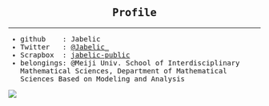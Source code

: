 <link rel="stylesheet" href="https://maxcdn.bootstrapcdn.com/font-awesome/4.5.0/css/font-awesome.min.css">
<link rel="preconnect" href="https://fonts.gstatic.com">
<link href="https://fonts.googleapis.com/css2?family=Roboto+Mono:wght@200&display=swap" rel="stylesheet">
<div style="font-family: 'Roboto Mono', monospace;">
<br/>
<div style="font-family: 'Roboto Mono', monospace;">
<h2 style="text-align: center; font-style: bold;"> Profile</h2>
<hr/>
<ul style="text-align:left;">
  <li> github &nbsp;&nbsp;&nbsp;:&nbsp;Jabelic</li>
  <li> Twitter &nbsp;&nbsp;:&nbsp;<a href="https://twitter.com/jabelic_">@Jabelic_</a></li>
  <li> Scrapbox&nbsp;&nbsp;:&nbsp;<a href="https://scrapbox.io/jabelic-public/">jabelic-public</a> </li>
   <li> belongings: @Meiji Univ. School of Interdisciplinary Mathematical Sciences, Department of Mathematical Sciences Based on Modeling and Analysis </li>
</ul>
</div>

<div style="align: center; ">
<a href="https://github.com/anuraghazra/github-readme-stats">
  <img align="center" src="https://github-readme-stats.vercel.app/api?username=jabelic&count_private=true&show_icons=true&theme=radical" />
  <!-- <img align="center" src="https://github-readme-stats.vercel.app/api/top-langs/?username=jabelic" /> -->
</a>
</div>
